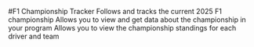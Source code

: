 #F1 Championship Tracker
Follows and tracks the current 2025 F1 championship
Allows you to view and get data about the championship in your program
Allows you to view the championship standings for each driver and team
